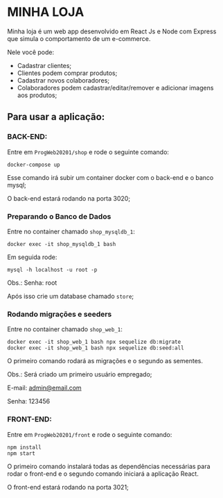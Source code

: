 # MINHA LOJA

Minha loja é um web app desenvolvido em React Js e Node com Express que simula o comportamento de um e-commerce.

Nele você pode:

- Cadastrar clientes;
- Clientes podem comprar produtos;
- Cadastrar novos colaboradores;
- Colaboradores podem cadastrar/editar/remover e adicionar imagens aos produtos;

## Para usar a aplicação:

### BACK-END:

Entre em `ProgWeb20201/shop` e rode o seguinte comando:

```
docker-compose up
```

Esse comando irá subir um container docker com o back-end e o banco mysql;

O back-end estará rodando na porta 3020;

### Preparando o Banco de Dados

Entre no container chamado `shop_mysqldb_1`:

```
docker exec -it shop_mysqldb_1 bash
```

Em seguida rode:

```
mysql -h localhost -u root -p
```

Obs.: Senha: root

Após isso crie um database chamado `store`;
### Rodando migrações e seeders

Entre no container chamado `shop_web_1`:

```
docker exec -it shop_web_1 bash npx sequelize db:migrate
docker exec -it shop_web_1 bash npx sequelize db:seed:all
```

O primeiro comando rodará as migrações e o segundo as sementes.

Obs.: Será criado um primeiro usuário empregado;


E-mail: admin@email.com

Senha: 123456

### FRONT-END:

Entre em `ProgWeb20201/front` e rode o seguinte comando:

```
npm install
npm start
```

O primeiro comando instalará todas as dependências necessárias para rodar o front-end e o segundo comando iniciará a aplicação React.

O front-end estará rodando na porta 3021;